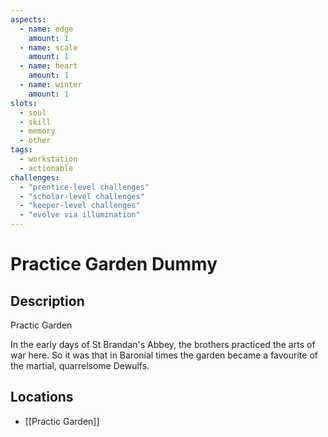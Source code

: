```yaml
---
aspects: 
  - name: edge
    amount: 1
  - name: scale
    amount: 1
  - name: heart
    amount: 1
  - name: winter
    amount: 1
slots:
  - soul
  - skill
  - memory
  - other
tags:
  - workstation
  - actionable
challenges:
  - "prentice-level challenges"
  - "scholar-level challenges"
  - "keeper-level challenges"
  - "evolve via illumination"
---
```


# Practice Garden Dummy

## Description
Practic Garden

In the early days of St Brandan's Abbey, the brothers practiced the arts of war here. So it was that in Baronial times the garden became a favourite of the martial, quarrelsome Dewulfs.
## Locations

- [[Practic Garden]]